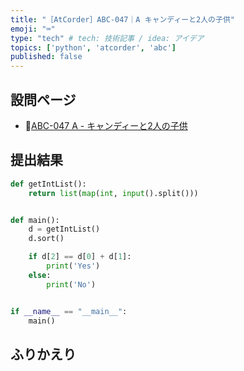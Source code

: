 ```yaml
---
title: "［AtCorder］ABC-047｜A キャンディーと2人の子供"
emoji: "⌨️"
type: "tech" # tech: 技術記事 / idea: アイデア
topics: ['python', 'atcorder', 'abc']
published: false
---
```


## 設問ページ

- 🔗[ABC-047 A - キャンディーと2人の子供](https://atcoder.jp/contests/abc047/tasks/abc047_a)

## 提出結果

```python
def getIntList():
    return list(map(int, input().split()))


def main():
    d = getIntList()
    d.sort()

    if d[2] == d[0] + d[1]:
        print('Yes')
    else:
        print('No')


if __name__ == "__main__":
    main()
```

## ふりかえり
